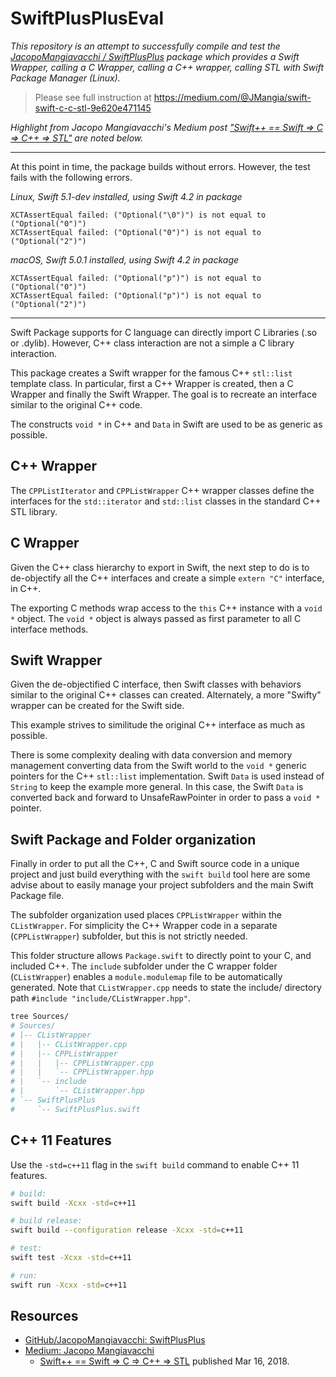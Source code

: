 # SwiftPlusPlusEval

_This repository is an attempt to successfully compile and test the [JacopoMangiavacchi / SwiftPlusPlus](https://github.com/JacopoMangiavacchi/SwiftPlusPlus) package which provides a Swift Wrapper, calling a C Wrapper, calling a C++ wrapper, calling STL with Swift Package Manager (Linux)._

> Please see full instruction at <https://medium.com/@JMangia/swift-swift-c-c-stl-9e620e471145>

_Highlight from Jacopo Mangiavacchi's Medium post ["Swift++ == Swift =&gt; C =&gt; C++ =&gt; STL"](https://medium.com/@JMangia/swift-swift-c-c-stl-9e620e471145) are noted below._

---

At this point in time, the package builds without errors. However, the test fails with the following errors.

_Linux, Swift 5.1-dev installed, using Swift 4.2 in package_

```
XCTAssertEqual failed: ("Optional("\0")") is not equal to ("Optional("0")")
XCTAssertEqual failed: ("Optional("0")") is not equal to ("Optional("2")")
```

_macOS, Swift 5.0.1 installed, using Swift 4.2 in package_

```
XCTAssertEqual failed: ("Optional("p")") is not equal to ("Optional("0")")
XCTAssertEqual failed: ("Optional("p")") is not equal to ("Optional("2")")
```

---

Swift Package supports for C language can directly import C Libraries (.so or .dylib). However, C++ class interaction are not a simple a C library interaction.

This package creates a Swift wrapper for the famous C++ `stl::list` template class. In particular, first a C++ Wrapper is created, then a C Wrapper and finally the Swift Wrapper. The goal is to recreate an interface similar to the original C++ code.

The constructs `void *` in C++ and `Data` in Swift are used to be as generic as possible.

## C++ Wrapper

The  `CPPListIterator` and `CPPListWrapper` C++ wrapper classes define the interfaces for the `std::iterator` and `std::list` classes in the standard C++ STL library.

## C Wrapper

Given the C++ class hierarchy to export in Swift, the next step to do is to de-objectify all the C++ interfaces and create a simple `extern "C"` interface, in C++.  

The exporting C methods wrap access to the `this` C++ instance with a `void *` object. The `void *` object is always passed as first parameter to all C interface methods.

## Swift Wrapper

Given the de-objectified C interface, then Swift classes with behaviors similar to the  original C++ classes can created. Alternately, a more "Swifty" wrapper can be created for the Swift side.

This example strives to similitude the original C++ interface as much as possible.

There is some complexity dealing with data conversion and memory management converting data from the Swift world to the `void *` generic pointers for the C++ `stl::list` implementation. Swift `Data` is used instead of `String` to keep the example more general. In this case, the Swift `Data` is converted back and forward to UnsafeRawPointer in order to pass a `void *` pointer.

## Swift Package and Folder organization

Finally in order to put all the C++, C and Swift source code in a unique project and just build everything with the `swift build` tool here are some advise about to easily manage your project subfolders and the main Swift Package file.

The subfolder organization used places `CPPListWrapper` within the `CListWrapper`. For simplicity the C++ Wrapper code in a separate (`CPPListWrapper`) subfolder, but this is not strictly needed.

This folder structure allows `Package.swift` to directly point to your C, and included C++.  The `include` subfolder under the C wrapper folder (`CListWrapper`) enables a `module.modulemap` file to be automatically generated.  Note that `CListWrapper.cpp` needs to state the include/ directory path `#include "include/CListWrapper.hpp"`.

``` sh
tree Sources/
# Sources/
# |-- CListWrapper
# |   |-- CListWrapper.cpp
# |   |-- CPPListWrapper
# |   |   |-- CPPListWrapper.cpp
# |   |   `-- CPPListWrapper.hpp
# |   `-- include
# |       `-- CListWrapper.hpp
# `-- SwiftPlusPlus
#     `-- SwiftPlusPlus.swift
```

## C++ 11 Features

Use the `-std=c++11` flag in the `swift build` command to enable C++ 11 features.

``` sh
# build:
swift build -Xcxx -std=c++11

# build release:
swift build --configuration release -Xcxx -std=c++11

# test:
swift test -Xcxx -std=c++11

# run:
swift run -Xcxx -std=c++11
```

## Resources

* [GitHub/JacopoMangiavacchi: SwiftPlusPlus](https://github.com/JacopoMangiavacchi/SwiftPlusPlus)
* [Medium: Jacopo Mangiavacchi ](https://medium.com/@JMangia)
    * [Swift++ == Swift => C => C++ => STL](https://medium.com/@JMangia/swift-swift-c-c-stl-9e620e471145) published Mar 16, 2018.
